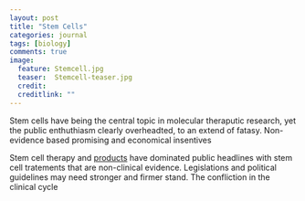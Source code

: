 ```yaml
---
layout: post
title: "Stem Cells"
categories: journal 
tags: [biology]
comments: true
image:  
  feature: Stemcell.jpg
  teaser:  Stemcell-teaser.jpg
  credit:
  creditlink: ""
---
```


Stem cells have being the central topic in molecular theraputic research, yet the public enthuthiasm clearly overheadted, to an extend of fatasy. Non-evidence based promising and economical insentives 

Stem cell therapy and [products](https://www.google.com.au/search?q=stemcell&source=univ&tbm=shop&tbo=u&sa=X&ved=0ahUKEwiwm5nDpojVAhXHgLwKHdAZCGwQsxgIKQ&biw=1393&bih=803) have dominated public headlines with stem cell tratements that are non-clinical evidence. Legislations and political guidelines may need stronger and firmer stand. The confliction in the clinical cycle 


